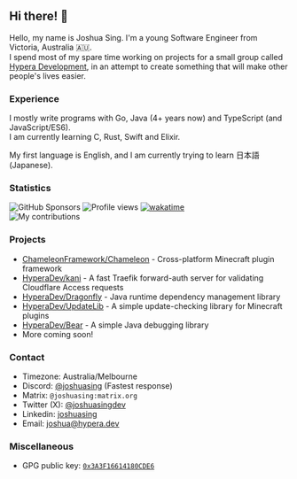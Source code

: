 ## Hi there! 👋
<!-- Hi, why are you looking at the source for this? :D -->
<!-- There's nothing interesting here -->

Hello, my name is Joshua Sing. I'm a young Software Engineer from Victoria, Australia 🇦🇺.  
I spend most of my spare time working on projects for a small group called [Hypera Development](https://github.com/HyperaDev/), in an attempt to create something that will make other people's lives easier.


### Experience

I mostly write programs with Go, Java (4+ years now) and TypeScript (and JavaScript/ES6).  
I am currently learning C, Rust<!-- help -->, Swift and Elixir.

My first language is English, and I am currently trying to learn 日本語 (Japanese).


### Statistics
![GitHub Sponsors](https://img.shields.io/github/sponsors/joshuasing)
![Profile views](https://komarev.com/ghpvc?username=joshuasing&color=2155CC&style=flat-square)
[![wakatime](https://wakatime.com/badge/user/796b9400-dd1e-4e14-89bf-58ba2490722f.svg)](https://wakatime.com/@joshuasing)  
![My contributions](https://github-readme-stats.vercel.app/api?username=joshuasing&count_private=true&show_icons=true&title_color=97e097&icon_color=97e097&bg_color=21262d&text_color=c9d1d9&hide_border=true&include_all_commits=true&custom_title=My%20commit%20stats)


### Projects
 - [ChameleonFramework/Chameleon](https://github.com/ChameleonFramework/Chameleon/) - Cross-platform Minecraft plugin framework
 - [HyperaDev/kani](https://github.com/HyperaDev/kani) - A fast Traefik forward-auth server for validating Cloudflare Access requests
 - [HyperaDev/Dragonfly](https://github.com/HyperaDev/Dragonfly) - Java runtime dependency management library
 - [HyperaDev/UpdateLib](https://github.com/HyperaDev/UpdateLib) - A simple update-checking library for Minecraft plugins
 - [HyperaDev/Bear](https://github.com/HyperaDev/bear) - A simple Java debugging library
 - More coming soon!


### Contact
 - Timezone: Australia/Melbourne
 - Discord: [@joshuasing](https://discord.hypera.dev/) (Fastest response)
 - Matrix: `@joshuasing:matrix.org`
 - Twitter (X): [@joshuasingdev](https://twitter.com/joshuasingdev) <!-- I don't post, nor do I really ever check Twitter - Elon killed the bird :( -->
 - Linkedin: [joshuasing](https://www.linkedin.com/in/joshuasing/)
 - Email: [joshua@hypera.dev](mailto:joshua@hypera.dev)


### Miscellaneous
 - GPG public key: [`0x3A3F16614180CDE6`](https://pgp.mit.edu/pks/lookup?op=get&search=0x3A3F16614180CDE6)
